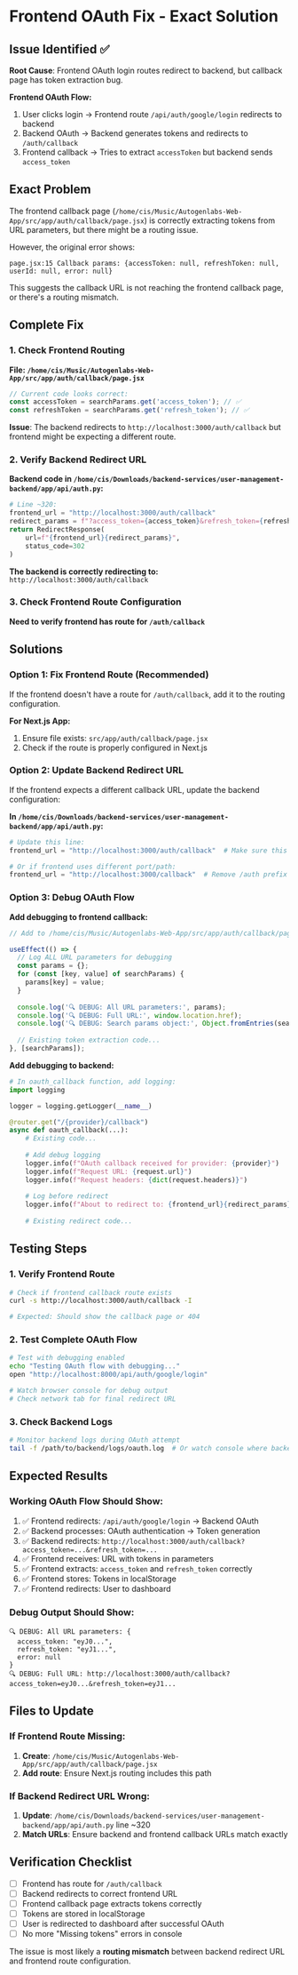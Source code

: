 # Frontend OAuth Fix - Exact Solution

## Issue Identified ✅

**Root Cause**: Frontend OAuth login routes redirect to backend, but callback page has token extraction bug.

**Frontend OAuth Flow:**
1. User clicks login → Frontend route `/api/auth/google/login` redirects to backend
2. Backend OAuth → Backend generates tokens and redirects to `/auth/callback`  
3. Frontend callback → Tries to extract `accessToken` but backend sends `access_token`

## Exact Problem

The frontend callback page (`/home/cis/Music/Autogenlabs-Web-App/src/app/auth/callback/page.jsx`) is correctly extracting tokens from URL parameters, but there might be a routing issue.

However, the original error shows:
```
page.jsx:15 Callback params: {accessToken: null, refreshToken: null, userId: null, error: null}
```

This suggests the callback URL is not reaching the frontend callback page, or there's a routing mismatch.

## Complete Fix

### 1. Check Frontend Routing

**File: `/home/cis/Music/Autogenlabs-Web-App/src/app/auth/callback/page.jsx`**
```javascript
// Current code looks correct:
const accessToken = searchParams.get('access_token'); // ✅
const refreshToken = searchParams.get('refresh_token'); // ✅
```

**Issue**: The backend redirects to `http://localhost:3000/auth/callback` but frontend might be expecting a different route.

### 2. Verify Backend Redirect URL

**Backend code in `/home/cis/Downloads/backend-services/user-management-backend/app/api/auth.py`:**
```python
# Line ~320:
frontend_url = "http://localhost:3000/auth/callback"
redirect_params = f"?access_token={access_token}&refresh_token={refresh_token}"
return RedirectResponse(
    url=f"{frontend_url}{redirect_params}",
    status_code=302
)
```

**The backend is correctly redirecting to:** `http://localhost:3000/auth/callback`

### 3. Check Frontend Route Configuration

**Need to verify frontend has route for `/auth/callback`**

## Solutions

### Option 1: Fix Frontend Route (Recommended)

If the frontend doesn't have a route for `/auth/callback`, add it to the routing configuration.

**For Next.js App:**
1. Ensure file exists: `src/app/auth/callback/page.jsx`
2. Check if the route is properly configured in Next.js

### Option 2: Update Backend Redirect URL

If the frontend expects a different callback URL, update the backend configuration:

**In `/home/cis/Downloads/backend-services/user-management-backend/app/api/auth.py`:**
```python
# Update this line:
frontend_url = "http://localhost:3000/auth/callback"  # Make sure this matches frontend route

# Or if frontend uses different port/path:
frontend_url = "http://localhost:3000/callback"  # Remove /auth prefix if needed
```

### Option 3: Debug OAuth Flow

**Add debugging to frontend callback:**
```javascript
// Add to /home/cis/Music/Autogenlabs-Web-App/src/app/auth/callback/page.jsx

useEffect(() => {
  // Log ALL URL parameters for debugging
  const params = {};
  for (const [key, value] of searchParams) {
    params[key] = value;
  }
  
  console.log('🔍 DEBUG: All URL parameters:', params);
  console.log('🔍 DEBUG: Full URL:', window.location.href);
  console.log('🔍 DEBUG: Search params object:', Object.fromEntries(searchParams));
  
  // Existing token extraction code...
}, [searchParams]);
```

**Add debugging to backend:**
```python
# In oauth_callback function, add logging:
import logging

logger = logging.getLogger(__name__)

@router.get("/{provider}/callback")
async def oauth_callback(...):
    # Existing code...
    
    # Add debug logging
    logger.info(f"OAuth callback received for provider: {provider}")
    logger.info(f"Request URL: {request.url}")
    logger.info(f"Request headers: {dict(request.headers)}")
    
    # Log before redirect
    logger.info(f"About to redirect to: {frontend_url}{redirect_params}")
    
    # Existing redirect code...
```

## Testing Steps

### 1. Verify Frontend Route
```bash
# Check if frontend callback route exists
curl -s http://localhost:3000/auth/callback -I

# Expected: Should show the callback page or 404
```

### 2. Test Complete OAuth Flow
```bash
# Test with debugging enabled
echo "Testing OAuth flow with debugging..."
open "http://localhost:8000/api/auth/google/login"

# Watch browser console for debug output
# Check network tab for final redirect URL
```

### 3. Check Backend Logs
```bash
# Monitor backend logs during OAuth attempt
tail -f /path/to/backend/logs/oauth.log  # Or watch console where backend is running
```

## Expected Results

### Working OAuth Flow Should Show:
1. ✅ Frontend redirects: `/api/auth/google/login` → Backend OAuth
2. ✅ Backend processes: OAuth authentication → Token generation  
3. ✅ Backend redirects: `http://localhost:3000/auth/callback?access_token=...&refresh_token=...`
4. ✅ Frontend receives: URL with tokens in parameters
5. ✅ Frontend extracts: `access_token` and `refresh_token` correctly
6. ✅ Frontend stores: Tokens in localStorage
7. ✅ Frontend redirects: User to dashboard

### Debug Output Should Show:
```
🔍 DEBUG: All URL parameters: {
  access_token: "eyJ0...",
  refresh_token: "eyJ1...",
  error: null
}
🔍 DEBUG: Full URL: http://localhost:3000/auth/callback?access_token=eyJ0...&refresh_token=eyJ1...
```

## Files to Update

### If Frontend Route Missing:
1. **Create**: `/home/cis/Music/Autogenlabs-Web-App/src/app/auth/callback/page.jsx`
2. **Add route**: Ensure Next.js routing includes this path

### If Backend Redirect URL Wrong:
1. **Update**: `/home/cis/Downloads/backend-services/user-management-backend/app/api/auth.py` line ~320
2. **Match URLs**: Ensure backend and frontend callback URLs match exactly

## Verification Checklist

- [ ] Frontend has route for `/auth/callback`
- [ ] Backend redirects to correct frontend URL
- [ ] Frontend callback page extracts tokens correctly
- [ ] Tokens are stored in localStorage
- [ ] User is redirected to dashboard after successful OAuth
- [ ] No more "Missing tokens" errors in console

The issue is most likely a **routing mismatch** between backend redirect URL and frontend route configuration.
